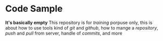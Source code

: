 # Code Sample
**It's basically empty**
This repository is for *training* porpuse only, this is about how to 
use tools kind of *git* and *github*, how to mange a *repository*, 
*push* and *pull* from server, handle of *commits*, and more